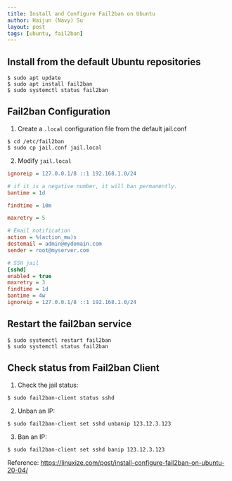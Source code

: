 ```yaml
---
title: Install and Configure Fail2ban on Ubuntu
author: Haijun (Navy) Su
layout: post
tags: [ubuntu, fail2ban]
---
```


## Install from the default Ubuntu repositories

```shell
$ sudo apt update
$ sudo apt install fail2ban
$ sudo systemctl status fail2ban
```

## Fail2ban Configuration
1. Create a `.local` configuration file from the default jail.conf

```shell
$ cd /etc/fail2ban
$ sudo cp jail.conf jail.local
```

2. Modify `jail.local`

```ini
ignoreip = 127.0.0.1/8 ::1 192.168.1.0/24

# if it is a negative number, it will ban permanently.
bantime = 1d

findtime = 10m

maxretry = 5

# Email notification
action = %(action_mw)s
destemail = admin@mydomain.com
sender = root@myserver.com

# SSH jail
[sshd]
enabled = true
maxretry = 3
findtime = 1d
bantime = 4w
ignoreip = 127.0.0.1/8 ::1 192.168.1.0/24
```

## Restart the fail2ban service

```shell
$ sudo systemctl restart fail2ban
$ sudo systemctl status fail2ban
```

## Check status from Fail2ban Client

1. Check the jail status:

```shell
$ sudo fail2ban-client status sshd
```

2. Unban an IP:

```shell
$ sudo fail2ban-client set sshd unbanip 123.12.3.123
```

3. Ban an IP:

```shell
$ sudo fail2ban-client set sshd banip 123.12.3.123
```

Reference:
<https://linuxize.com/post/install-configure-fail2ban-on-ubuntu-20-04/>

